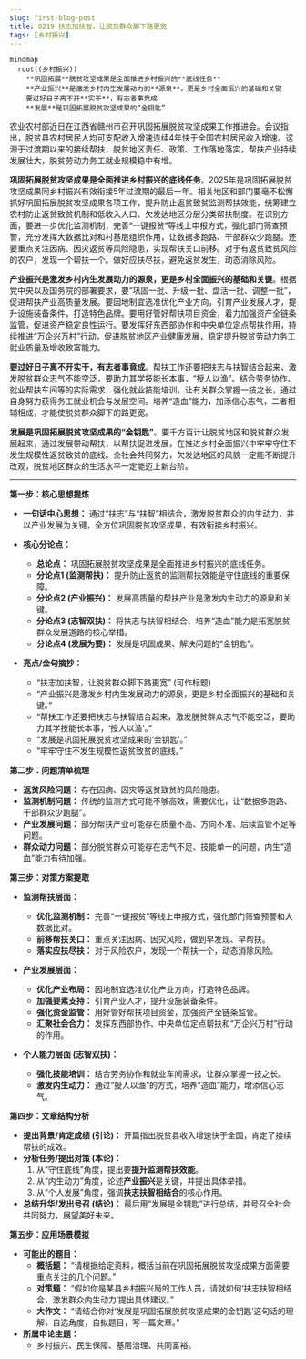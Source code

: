 ```yaml
---
slug: first-blog-post
title: 0219 扶志加扶智，让脱贫群众脚下路更宽
tags: [乡村振兴]
---
```


```mermaid
mindmap
  root((乡村振兴))
    **巩固拓展**脱贫攻坚成果是全面推进乡村振兴的**底线任务**
    **产业振兴**是激发乡村内生发展动力的**源泉**，更是乡村全面振兴的基础和关键
    要过好日子离不开**实干**，有志者事竟成
    **发展**是巩固拓展脱贫攻坚成果的“金钥匙”
```

农业农村部近日在江西省赣州市召开巩固拓展脱贫攻坚成果工作推进会。会议指出，脱贫县农村居民人均可支配收入增速连续4年快于全国农村居民收入增速。这源于过渡期以来的接续帮扶，脱贫地区责任、政策、工作落地落实，帮扶产业持续发展壮大，脱贫劳动力务工就业规模稳中有增。

<!-- truncate -->

**巩固拓展脱贫攻坚成果是全面推进乡村振兴的底线任务**。2025年是巩固拓展脱贫攻坚成果同乡村振兴有效衔接5年过渡期的最后一年。相关地区和部门要毫不松懈抓好巩固拓展脱贫攻坚成果各项工作，提升防止返贫致贫监测帮扶效能，统筹建立农村防止返贫致贫机制和低收入人口、欠发达地区分层分类帮扶制度。在识别方面，要进一步优化监测机制，完善“一键报贫”等线上申报方式，强化部门筛查预警，充分发挥大数据比对和村基层组织作用，让数据多跑路、干部群众少跑腿。还要重点关注因病、因灾返贫等风险隐患，实现帮扶关口前移。对于有返贫致贫风险的农户，发现一个帮扶一个。做好应扶尽扶，避免返贫发生，动态消除风险。

**产业振兴是激发乡村内生发展动力的源泉，更是乡村全面振兴的基础和关键**。根据党中央以及国务院的部署要求，要“巩固一批、升级一批、盘活一批、调整一批”，促进帮扶产业高质量发展。要因地制宜选准优化产业方向，引育产业发展人才，提升设施装备条件，打造特色品牌。要用好管好帮扶项目资金，着力加强资产全链条监管，促进资产稳定良性运行。要发挥好东西部协作和中央单位定点帮扶作用，持续推进“万企兴万村”行动，促进脱贫地区产业健康发展，稳定提升脱贫劳动力务工就业质量及增收致富能力。

**要过好日子离不开实干，有志者事竟成**。帮扶工作还要把扶志与扶智结合起来，激发脱贫群众志气不能空泛，要助力其学技能长本事，“授人以渔”。结合劳务协作、就业帮扶车间等的实际需求，强化就业技能培训，让有关群众掌握一技之长，通过自身努力获得务工就业机会与发展空间。培养“造血”能力，加添信心志气，二者相辅相成，才能使脱贫群众脚下的路更宽。

**发展是巩固拓展脱贫攻坚成果的“金钥匙”**。要千方百计让脱贫地区和脱贫群众发展起来，通过发展带动帮扶，以帮扶促进发展，在推进乡村全面振兴中牢牢守住不发生规模性返贫致贫的底线。全社会共同努力，欠发达地区的风貌一定能不断提升改观，脱贫地区群众的生活水平一定能迈上新台阶。

---

**第一步：核心思想提炼**

* **一句话中心思想：**
    通过“扶志”与“扶智”相结合，激发脱贫群众的内生动力，并以产业发展为关键，全方位巩固脱贫攻坚成果，有效衔接乡村振兴。

* **核心分论点：**
    * **总论点：** 巩固拓展脱贫攻坚成果是全面推进乡村振兴的底线任务。
    * **分论点1 (监测帮扶)：** 提升防止返贫的监测帮扶效能是守住底线的重要保障。
    * **分论点2 (产业振兴)：** 发展高质量的帮扶产业是激发内生动力的源泉和关键。
    * **分论点3 (志智双扶)：** 将扶志与扶智相结合、培养“造血”能力是拓宽脱贫群众发展道路的核心举措。
    * **分论点4 (发展为要)：** 发展是巩固成果、解决问题的“金钥匙”。

* **亮点/金句摘抄：**
    * “扶志加扶智，让脱贫群众脚下路更宽” (可作标题)
    * “产业振兴是激发乡村内生发展动力的源泉，更是乡村全面振兴的基础和关键。”
    * “帮扶工作还要把扶志与扶智结合起来，激发脱贫群众志气不能空泛，要助力其学技能长本事，‘授人以渔’。”
    * “发展是巩固拓展脱贫攻坚成果的‘金钥匙’。”
    * “牢牢守住不发生规模性返贫致贫的底线。”

**第二步：问题清单梳理**

* **返贫风险问题：** 存在因病、因灾等返贫致贫的风险隐患。
* **监测机制问题：** 传统的监测方式可能不够高效，需要优化，让“数据多跑路、干部群众少跑腿”。
* **产业发展问题：** 部分帮扶产业可能存在质量不高、方向不准、后续监管不足等问题。
* **群众动力问题：** 部分脱贫群众可能存在志气不足、技能单一的问题，内生“造血”能力有待加强。

**第三步：对策方案提取**

* **监测帮扶层面：**
    * **优化监测机制：** 完善“一键报贫”等线上申报方式，强化部门筛查预警和大数据比对。
    * **前移帮扶关口：** 重点关注因病、因灾风险，做到早发现、早帮扶。
    * **落实应扶尽扶：** 对于风险农户，发现一个帮扶一个，动态消除风险。

* **产业发展层面：**
    * **优化产业布局：** 因地制宜选准优化产业方向，打造特色品牌。
    * **加强要素支持：** 引育产业人才，提升设施装备条件。
    * **强化资金监管：** 用好管好帮扶项目资金，加强资产全链条监管。
    * **汇聚社会合力：** 发挥东西部协作、中央单位定点帮扶和“万企兴万村”行动的作用。

* **个人能力层面 (志智双扶)：**
    * **强化技能培训：** 结合劳务协作和就业车间需求，让群众掌握一技之长。
    * **激发内生动力：** 通过“授人以渔”的方式，培养“造血”能力，增添信心志气。

**第四步：文章结构分析**

* **提出背景/肯定成绩 (引论)：** 开篇指出脱贫县收入增速快于全国，肯定了接续帮扶的成效。
* **分析任务/提出对策 (本论)：**
    1.  从“守住底线”角度，提出要**提升监测帮扶效能**。
    2.  从“内生动力”角度，论述**产业振兴**是关键，并提出具体举措。
    3.  从“个人发展”角度，强调**扶志扶智相结合**的核心作用。
* **总结升华/发出号召 (结论)：** 最后用“发展是金钥匙”进行总结，并号召全社会共同努力，展望美好未来。

**第五步：应用场景模拟**

* **可能出的题目：**
    * **概括题：** “请根据给定资料，概括当前在巩固拓展脱贫攻坚成果方面需要重点关注的几个问题。”
    * **对策题：** “假如你是某县乡村振兴局的工作人员，请就如何‘扶志扶智相结合，激发群众内生动力’提出具体建议。”
    * **大作文：** “请结合你对‘发展是巩固拓展脱贫攻坚成果的金钥匙’这句话的理解，自选角度，自拟题目，写一篇文章。”
* **所属申论主题：**
    * 乡村振兴、民生保障、基层治理、共同富裕。